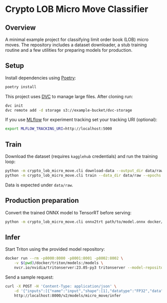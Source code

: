 # Crypto LOB Micro Move Classifier

## Overview

A minimal example project for classifying limit order book (LOB) micro moves.
The repository includes a dataset downloader, a stub training routine and a few
utilities for preparing models for production.

## Setup

Install dependencies using [Poetry](https://python-poetry.org/):

```bash
poetry install
```

This project uses [DVC](https://dvc.org) to manage large files. After cloning run:

```bash
dvc init
dvc remote add -d storage s3://example-bucket/dvc-storage
```

If you use [MLflow](https://mlflow.org) for experiment tracking set your tracking
URI (optional):

```bash
export MLFLOW_TRACKING_URI=http://localhost:5000
```

## Train

Download the dataset (requires `kagglehub` credentials) and run the training loop:

```bash
python -m crypto_lob_micro_move.cli download-data --output_dir data/raw
python -m crypto_lob_micro_move.cli train --data_dir data/raw --epochs 1
```

Data is expected under `data/raw`.

## Production preparation

Convert the trained ONNX model to TensorRT before serving:

```bash
python -m crypto_lob_micro_move.cli onnx2trt path/to/model.onnx docker/triton/models/micro_move/1/model.plan
```

## Infer

Start Triton using the provided model repository:

```bash
docker run --rm -p8000:8000 -p8001:8001 -p8002:8002 \
    -v $(pwd)/docker/triton/models:/models \
    nvcr.io/nvidia/tritonserver:23.05-py3 tritonserver --model-repository=/models
```

Send a sample request:

```bash
curl -X POST -H 'Content-Type: application/json' \
    -d '{"inputs":[{"name":"input","shape":[1],"datatype":"FP32","data":[0.0]}]}' \
    http://localhost:8000/v2/models/micro_move/infer
```
